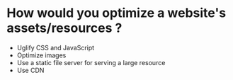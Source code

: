 # How would you optimize a website's assets/resources ?

 - Uglify CSS and JavaScript
 - Optimize images
 - Use a static file server for serving a large resource
 - Use CDN
 
